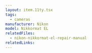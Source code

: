```yaml
---
layout: item.11ty.tsx
tags:
  - cameras
manufacturer: Nikon
model: Nikkormat EL
relatedFiles:
  - nikon-nikkormat-el-repair-manual
relatedLinks:
---
```

